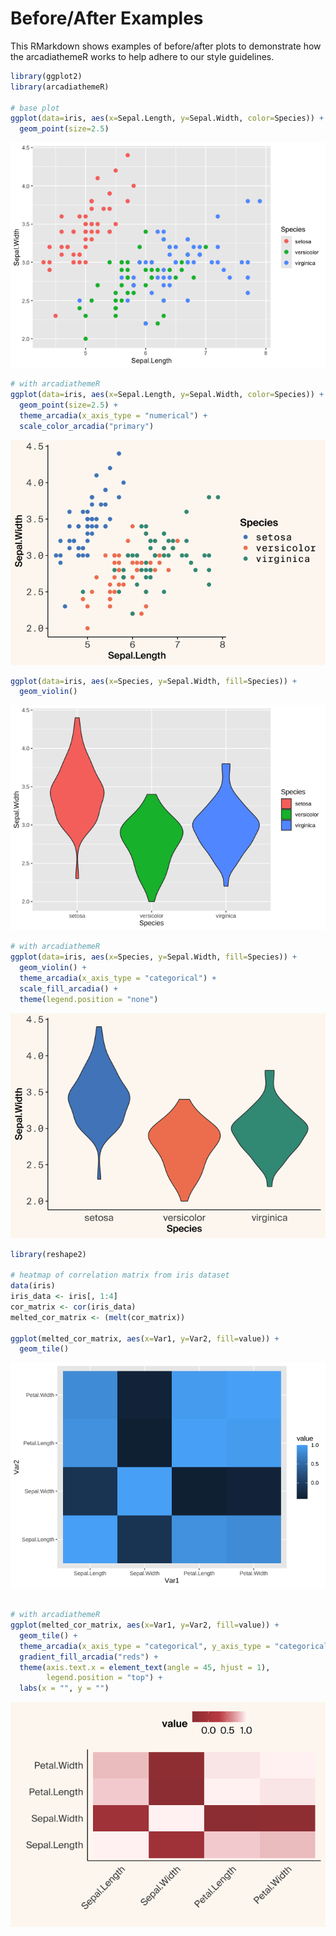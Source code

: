 
# Before/After Examples

This RMarkdown shows examples of before/after plots to demonstrate how
the arcadiathemeR works to help adhere to our style guidelines.

``` r
library(ggplot2)
library(arcadiathemeR)

# base plot
ggplot(data=iris, aes(x=Sepal.Length, y=Sepal.Width, color=Species)) +
  geom_point(size=2.5)
```

![](figures/before-after-sepal_width-1.png)<!-- -->

``` r
# with arcadiathemeR
ggplot(data=iris, aes(x=Sepal.Length, y=Sepal.Width, color=Species)) +
  geom_point(size=2.5) +
  theme_arcadia(x_axis_type = "numerical") +
  scale_color_arcadia("primary")
```

![](figures/before-after-sepal_width-2.png)<!-- -->

``` r
ggplot(data=iris, aes(x=Species, y=Sepal.Width, fill=Species)) +
  geom_violin()
```

![](figures/before-after-violin_plot-1.png)<!-- -->

``` r
# with arcadiathemeR
ggplot(data=iris, aes(x=Species, y=Sepal.Width, fill=Species)) +
  geom_violin() +
  theme_arcadia(x_axis_type = "categorical") +
  scale_fill_arcadia() +
  theme(legend.position = "none")
```

![](figures/before-after-violin_plot-2.png)<!-- -->

``` r
library(reshape2)

# heatmap of correlation matrix from iris dataset
data(iris)
iris_data <- iris[, 1:4]
cor_matrix <- cor(iris_data)
melted_cor_matrix <- (melt(cor_matrix))

ggplot(melted_cor_matrix, aes(x=Var1, y=Var2, fill=value)) +
  geom_tile()
```

![](figures/before-after-heatmap_plot-1.png)<!-- -->

``` r

# with arcadiathemeR
ggplot(melted_cor_matrix, aes(x=Var1, y=Var2, fill=value)) +
  geom_tile() +
  theme_arcadia(x_axis_type = "categorical", y_axis_type = "categorical") +
  gradient_fill_arcadia("reds") + 
  theme(axis.text.x = element_text(angle = 45, hjust = 1),
        legend.position = "top") +
  labs(x = "", y = "")
```

![](figures/before-after-heatmap_plot-2.png)<!-- -->
